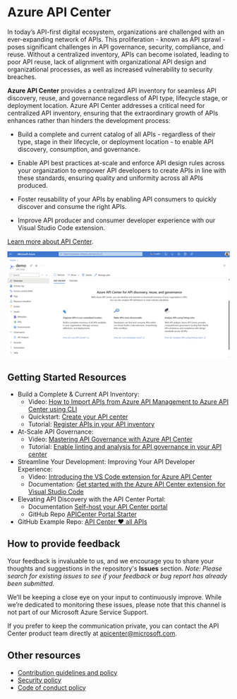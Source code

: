 # Azure API Center

In today’s API-first digital ecosystem, organizations are challenged with an ever-expanding network of APIs. This proliferation - known as API sprawl - poses significant challenges in API governance, security, compliance, and reuse. Without a centralized inventory, APIs can become isolated, leading to poor API reuse, lack of alignment with organizational API design and organizational processes, as well as increased vulnerability to security breaches.

**Azure API Center** provides a centralized API inventory for seamless API discovery, reuse, and governance regardless of API type, lifecycle stage, or deployment location. Azure API Center addresses a critical need for centralized API inventory, ensuring that the extraordinary growth of APIs enhances rather than hinders the development process:

- Build a complete and current catalog of all APIs - regardless of their type, stage in their lifecycle, or deployment location - to enable API discovery, consumption, and governance.

- Enable API best practices at-scale and enforce API design rules across your organization to empower API developers to create APIs in line with these standards, ensuring quality and uniformity across all APIs produced.

- Foster reusability of your APIs by enabling API consumers to quickly discover and consume the right APIs.

- Improve API producer and consumer developer experience with our Visual Studio Code extension.

[Learn more about API Center](https://aka.ms/apicenter/blogpost).


![APIs view in Azure API Center](media/readme-screenshot.png)

## Getting Started Resources

- Build a Complete & Current API Inventory:
    - Video: [How to Import APIs from Azure API Management to Azure API Center using CLI](https://youtu.be/SuGkhuBUV5k?si=M0VrEjnq4K6qBBSz)
    - Quickstart: [Create your API center](https://learn.microsoft.com/azure/api-center/set-up-api-center)
    - Tutorial: [Register APIs in your API inventory](https://learn.microsoft.com/azure/api-center/register-apis)
- At-Scale API Governance:
    - Video: [Mastering API Governance with Azure API Center](https://youtu.be/m0XATQaVhxA?si=oDfFDPE9hDPbrczP)
    - Tutorial: [Enable linting and analysis for API governance in your API center](https://learn.microsoft.com/azure/api-center/enable-api-analysis-linting)
- Streamline Your Development: Improving Your API Developer Experience:
    - Video: [Introducing the VS Code extension for Azure API Center](https://youtu.be/62X0NALedCc) 
    - Documentation: [Get started with the Azure API Center extension for Visual Studio Code](https://learn.microsoft.com/azure/api-center/use-vscode-extension)
- Elevating API Discovery with the API Center Portal:
    - Documentation [Self-host your API Center portal](https://learn.microsoft.com/azure/api-center/enable-api-center-portal)
    - GitHub Repo [APICenter Portal Starter](https://github.com/Azure/APICenter-Portal-Starter)
- GitHub Example Repo: [API Center ❤️ all APIs](https://github.com/Azure-Samples/universal-api-center)


## How to provide feedback

Your feedback is invaluable to us, and we encourage you to share your thoughts and suggestions in the repository's **Issues** section. *Note: Please search for existing issues to see if your feedback or bug report has already been submitted.* 

We’ll be keeping a close eye on your input to continuously improve. While we’re dedicated to monitoring these issues, please note that this channel is not part of our Microsoft Azure Service Support.

If you prefer to keep the communication private, you can contact the API Center product team directly at apicenter@microsoft.com.

## Other resources

* [Contribution guidelines and policy](CONTRIBUTIONS.md)
* [Security policy](SECURITY.md)
* [Code of conduct policy](CODE_OF_CONDUCT.md)

